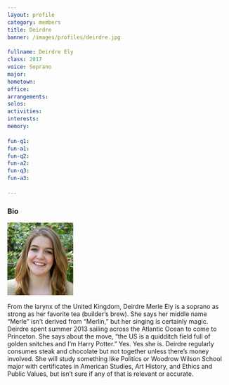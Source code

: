 ```yaml
---
layout: profile
category: members
title: Deirdre
banner: /images/profiles/deirdre.jpg

fullname: Deirdre Ely
class: 2017
voice: Soprano
major: 
hometown: 
office: 
arrangements: 
solos: 
activities:
interests: 
memory: 

fun-q1:
fun-a1:
fun-q2:
fun-a2:
fun-q3:
fun-a3:

---
```


### Bio

![Deirdre](/images/members/current/deirdre.jpg)

From the larynx of the United Kingdom, Deirdre Merle Ely is a soprano as strong as her favorite tea (builder’s brew). She says her middle name “Merle” isn’t derived from “Merlin,” but her singing is certainly magic. Deirdre spent summer 2013 sailing across the Atlantic Ocean to come to Princeton. She says about the move, “the US is a quidditch field full of golden snitches and I’m Harry Potter.” Yes. Yes she is. Deirdre regularly consumes steak and chocolate but not together unless there’s money involved. She will study something like Politics or Woodrow Wilson School major with certificates in American Studies, Art History, and Ethics and Public Values, but isn’t sure if any of that is relevant or accurate.
